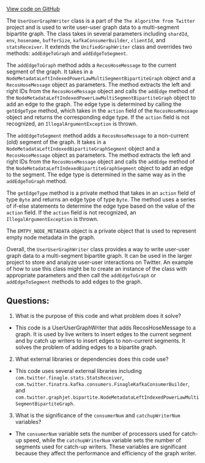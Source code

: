 [View code on GitHub](https://github.com/misbahsy/the-algorithm/src/scala/com/twitter/recos/user_user_graph/UserUserGraphWriter.scala)

The `UserUserGraphWriter` class is a part of the `The Algorithm from Twitter` project and is used to write user-user graph data to a multi-segment bipartite graph. The class takes in several parameters including `shardId`, `env`, `hosename`, `bufferSize`, `kafkaConsumerBuilder`, `clientId`, and `statsReceiver`. It extends the `UnifiedGraphWriter` class and overrides two methods: `addEdgeToGraph` and `addEdgeToSegment`.

The `addEdgeToGraph` method adds a `RecosHoseMessage` to the current segment of the graph. It takes in a `NodeMetadataLeftIndexedPowerLawMultiSegmentBipartiteGraph` object and a `RecosHoseMessage` object as parameters. The method extracts the left and right IDs from the `RecosHoseMessage` object and calls the `addEdge` method of the `NodeMetadataLeftIndexedPowerLawMultiSegmentBipartiteGraph` object to add an edge to the graph. The edge type is determined by calling the `getEdgeType` method, which takes in the `action` field of the `RecosHoseMessage` object and returns the corresponding edge type. If the `action` field is not recognized, an `IllegalArgumentException` is thrown.

The `addEdgeToSegment` method adds a `RecosHoseMessage` to a non-current (old) segment of the graph. It takes in a `NodeMetadataLeftIndexedBipartiteGraphSegment` object and a `RecosHoseMessage` object as parameters. The method extracts the left and right IDs from the `RecosHoseMessage` object and calls the `addEdge` method of the `NodeMetadataLeftIndexedBipartiteGraphSegment` object to add an edge to the segment. The edge type is determined in the same way as in the `addEdgeToGraph` method.

The `getEdgeType` method is a private method that takes in an `action` field of type `Byte` and returns an edge type of type `Byte`. The method uses a series of if-else statements to determine the edge type based on the value of the `action` field. If the `action` field is not recognized, an `IllegalArgumentException` is thrown.

The `EMTPY_NODE_METADATA` object is a private object that is used to represent empty node metadata in the graph.

Overall, the `UserUserGraphWriter` class provides a way to write user-user graph data to a multi-segment bipartite graph. It can be used in the larger project to store and analyze user-user interactions on Twitter. An example of how to use this class might be to create an instance of the class with appropriate parameters and then call the `addEdgeToGraph` or `addEdgeToSegment` methods to add edges to the graph.
## Questions: 
 1. What is the purpose of this code and what problem does it solve?
- This code is a UserUserGraphWriter that adds RecosHoseMessage to a graph. It is used by live writers to insert edges to the current segment and by catch up writers to insert edges to non-current segments. It solves the problem of adding edges to a bipartite graph.

2. What external libraries or dependencies does this code use?
- This code uses several external libraries including `com.twitter.finagle.stats.StatsReceiver`, `com.twitter.finatra.kafka.consumers.FinagleKafkaConsumerBuilder`, and `com.twitter.graphjet.bipartite.NodeMetadataLeftIndexedPowerLawMultiSegmentBipartiteGraph`.

3. What is the significance of the `consumerNum` and `catchupWriterNum` variables?
- The `consumerNum` variable sets the number of processors used for catch-up speed, while the `catchupWriterNum` variable sets the number of segments used for catch-up writers. These variables are significant because they affect the performance and efficiency of the graph writer.